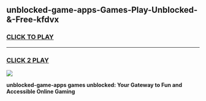 
## unblocked-game-apps-Games-Play-Unblocked-&-Free-kfdvx
<h3>
<a href="https://premium76.site?title=unblocked-game-apps&ref=24A">CLICK TO PLAY</a></h3>
<hr>

<h3>
<a href="https://premium76.site?title=unblocked-game-apps&ref=24A">CLICK 2 PLAY</a>
  
</h3>

<a href="https://premium76.site?title=unblocked-game-apps&ref=24A"><img src="https://clearcache.store/games.png"></a>


**unblocked-game-apps games unblocked: Your Gateway to Fun and Accessible Online Gaming**
